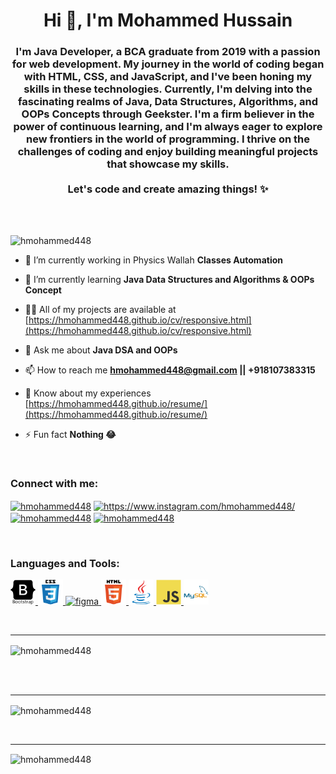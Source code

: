 <h1 align="center">Hi 👋, I'm Mohammed Hussain</h1>
<h3 align="center">I'm Java Developer, a BCA graduate from 2019 with a passion for web development. My journey in the world of coding began with HTML, CSS, and JavaScript, and I've been honing my skills in these technologies. Currently, I'm delving into the fascinating realms of Java, Data Structures, Algorithms, and OOPs Concepts through Geekster. I'm a firm believer in the power of continuous learning, and I'm always eager to explore new frontiers in the world of programming. I thrive on the challenges of coding and enjoy building meaningful projects that showcase my skills. <br>  <br> Let's code and create amazing things! ✨</h3>
 <br> <br>
<p align="left"> <img src="https://komarev.com/ghpvc/?username=hmohammed448&label=Profile%20views&color=0e75b6&style=flat" alt="hmohammed448" /> </p>

- 🔭 I’m currently working in Physics Wallah **Classes Automation**

- 🌱 I’m currently learning **Java Data Structures and Algorithms & OOPs Concept**

- 👨‍💻 All of my projects are available at [https://hmohammed448.github.io/cv/responsive.html](https://hmohammed448.github.io/cv/responsive.html)

- 💬 Ask me about **Java DSA and OOPs**

- 📫 How to reach me **hmohammed448@gmail.com || +918107383315**

- 📄 Know about my experiences [https://hmohammed448.github.io/resume/](https://hmohammed448.github.io/resume/)

- ⚡ Fun fact **Nothing 😂**
<br>
<h3 align="left">Connect with me:</h3>
<p align="left">
<a href="https://linkedin.com/in/hmohammed448" target="blank"><img align="center" src="https://raw.githubusercontent.com/rahuldkjain/github-profile-readme-generator/master/src/images/icons/Social/linked-in-alt.svg" alt="hmohammed448" height="30" width="40" /></a>
<a href="https://instagram.com/https://www.instagram.com/hmohammed448/" target="blank"><img align="center" src="https://raw.githubusercontent.com/rahuldkjain/github-profile-readme-generator/master/src/images/icons/Social/instagram.svg" alt="https://www.instagram.com/hmohammed448/" height="30" width="40" /></a>
<a href="https://www.hackerrank.com/hmohammed448" target="blank"><img align="center" src="https://raw.githubusercontent.com/rahuldkjain/github-profile-readme-generator/master/src/images/icons/Social/hackerrank.svg" alt="hmohammed448" height="30" width="40" /></a>
<a href="https://www.leetcode.com/hmohammed448" target="blank"><img align="center" src="https://raw.githubusercontent.com/rahuldkjain/github-profile-readme-generator/master/src/images/icons/Social/leet-code.svg" alt="hmohammed448" height="30" width="40" /></a>
</p>
<br>
<h3 align="left">Languages and Tools:</h3>
<p align="left"> <a href="https://getbootstrap.com" target="_blank" rel="noreferrer"> <img src="https://raw.githubusercontent.com/devicons/devicon/master/icons/bootstrap/bootstrap-plain-wordmark.svg" alt="bootstrap" width="40" height="40"/> </a> <a href="https://www.w3schools.com/css/" target="_blank" rel="noreferrer"> <img src="https://raw.githubusercontent.com/devicons/devicon/master/icons/css3/css3-original-wordmark.svg" alt="css3" width="40" height="40"/> </a> <a href="https://www.figma.com/" target="_blank" rel="noreferrer"> <img src="https://www.vectorlogo.zone/logos/figma/figma-icon.svg" alt="figma" width="40" height="40"/> </a> <a href="https://www.w3.org/html/" target="_blank" rel="noreferrer"> <img src="https://raw.githubusercontent.com/devicons/devicon/master/icons/html5/html5-original-wordmark.svg" alt="html5" width="40" height="40"/> </a> <a href="https://www.java.com" target="_blank" rel="noreferrer"> <img src="https://raw.githubusercontent.com/devicons/devicon/master/icons/java/java-original.svg" alt="java" width="40" height="40"/> </a> <a href="https://developer.mozilla.org/en-US/docs/Web/JavaScript" target="_blank" rel="noreferrer"> <img src="https://raw.githubusercontent.com/devicons/devicon/master/icons/javascript/javascript-original.svg" alt="javascript" width="40" height="40"/> </a> <a href="https://www.mysql.com/" target="_blank" rel="noreferrer"> <img src="https://raw.githubusercontent.com/devicons/devicon/master/icons/mysql/mysql-original-wordmark.svg" alt="mysql" width="40" height="40"/> </a> </p>
<br>


<div align="left" width="100vw">
<hr width="100%">
<p><img align="center" width="430" src="https://github-readme-stats.vercel.app/api/top-langs?username=hmohammed448&show_icons=true&locale=en&layout=compact" alt="hmohammed448" /><br><br></p>
</div>
<br>

<div align="left" width="100vw">
<hr width="100%">
<p><img align="center" width="430" src="https://github-readme-stats.vercel.app/api?username=hmohammed448&show_icons=true&locale=en" alt="hmohammed448" /></p>
</div>
<br>

<div align="left" width="100vw">
<hr width="100%">
<p><img align="center" width="430" src="https://github-readme-streak-stats.herokuapp.com/?user=hmohammed448&" alt="hmohammed448" /></p>
</div>
